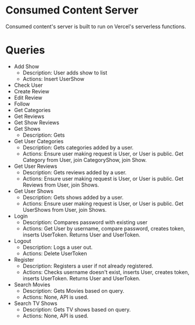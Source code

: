 # Consumed Content Server

Consumed content's server is built to run on Vercel's serverless functions.

# Queries

- Add Show
  - Description: User adds show to list
  - Actions: Insert UserShow
- Check User
- Create Review
- Edit Review
- Follow
- Get Categories
- Get Reviews
- Get Show Reviews
- Get Shows
  - Description: Gets 
- Get User Categories
  - Description: Gets categories added by a user.
  - Actions: Ensure user making request is User, or User is public. Get Category from User, join CategoryShow, join Show.
- Get User Reviews
  - Description: Gets reviews added by a user.
  - Actions: Ensure user making request is User, or User is public. Get Reviews from User, join Shows.
- Get User Shows
  - Description: Gets shows added by a user.
  - Actions: Ensure user making request is User, or User is public. Get UserShows from User, join Shows.
- Login
  - Description: Compares password with existing user
  - Actions: Get User by username, compare password, creates token, inserts UserToken. Returns User and UserToken.
- Logout
  - Description: Logs a user out.
  - Actions: Delete UserToken
- Register
  - Description: Registers a user if not already registered.
  - Actions: Checks username doesn't exist, inserts User, creates token, inserts UserToken. Returns User and UserToken.
- Search Movies
  - Description: Gets Movies based on query.
  - Actions: None, API is used.
- Search TV Shows
  - Description: Gets TV shows based on query.
  - Actions: None, API is used.